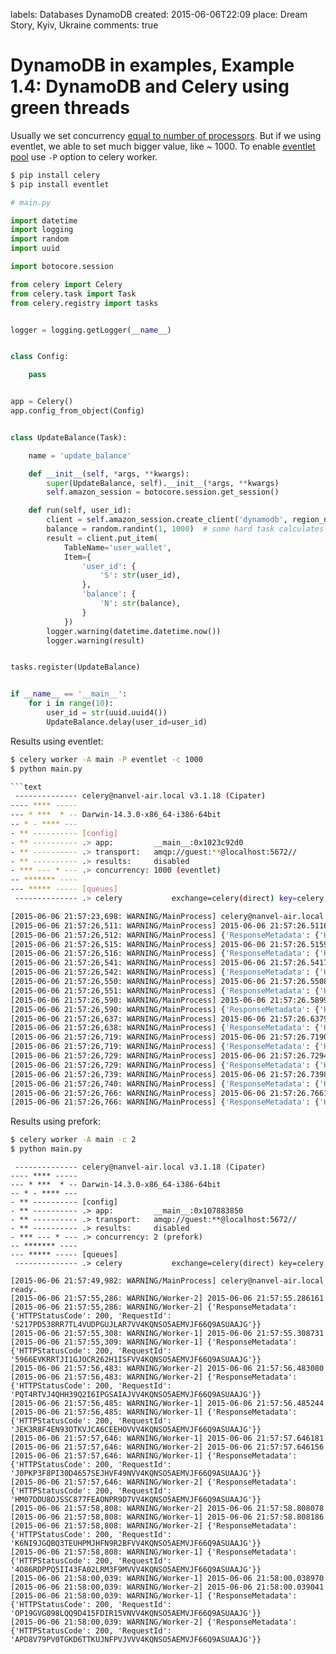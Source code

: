labels: Databases
        DynamoDB
created: 2015-06-06T22:09
place: Dream Story, Kyiv, Ukraine
comments: true

# DynamoDB in examples, Example 1.4: DynamoDB and Celery using green threads

Usually we set concurrency [equal to number of processors](http://celery.readthedocs.org/en/latest/configuration.html#concurrency-settings).
But if we using eventlet, we able to set much bigger value, like ~ 1000.
To enable [eventlet pool](http://celery.readthedocs.org/en/latest/userguide/concurrency/eventlet.html) use ```-P``` option to celery worker.

```bash
$ pip install celery
$ pip install eventlet
```

```python
# main.py

import datetime
import logging
import random
import uuid

import botocore.session

from celery import Celery
from celery.task import Task
from celery.registry import tasks


logger = logging.getLogger(__name__)


class Config:

    pass


app = Celery()
app.config_from_object(Config)


class UpdateBalance(Task):

    name = 'update_balance'

    def __init__(self, *args, **kwargs):
        super(UpdateBalance, self).__init__(*args, **kwargs)
        self.amazon_session = botocore.session.get_session()

    def run(self, user_id):
        client = self.amazon_session.create_client('dynamodb', region_name='us-west-2')
        balance = random.randint(1, 1000)  # some hard task calculates user balance
        result = client.put_item(
            TableName='user_wallet',
            Item={
                'user_id': {
                    'S': str(user_id),
                },
                'balance': {
                    'N': str(balance),
                }
            })
        logger.warning(datetime.datetime.now())
        logger.warning(result)


tasks.register(UpdateBalance)


if __name__ == '__main__':
    for i in range(10):
        user_id = str(uuid.uuid4())
        UpdateBalance.delay(user_id=user_id)
```

Results using eventlet:
```bash
$ celery worker -A main -P eventlet -c 1000
$ python main.py

```text
 -------------- celery@nanvel-air.local v3.1.18 (Cipater)
---- **** -----
--- * ***  * -- Darwin-14.3.0-x86_64-i386-64bit
-- * - **** ---
- ** ---------- [config]
- ** ---------- .> app:         __main__:0x1023c92d0
- ** ---------- .> transport:   amqp://guest:**@localhost:5672//
- ** ---------- .> results:     disabled
- *** --- * --- .> concurrency: 1000 (eventlet)
-- ******* ----
--- ***** ----- [queues]
 -------------- .> celery           exchange=celery(direct) key=celery

[2015-06-06 21:57:23,698: WARNING/MainProcess] celery@nanvel-air.local ready.
[2015-06-06 21:57:26,511: WARNING/MainProcess] 2015-06-06 21:57:26.511696
[2015-06-06 21:57:26,512: WARNING/MainProcess] {'ResponseMetadata': {'HTTPStatusCode': 200, 'RequestId': '1BNOL3VSM33D1EUIP7QRP2QTUNVV4KQNSO5AEMVJF66Q9ASUAAJG'}}
[2015-06-06 21:57:26,515: WARNING/MainProcess] 2015-06-06 21:57:26.515920
[2015-06-06 21:57:26,516: WARNING/MainProcess] {'ResponseMetadata': {'HTTPStatusCode': 200, 'RequestId': 'HGVHJ9CRS5U3EJ4KG57C44N53BVV4KQNSO5AEMVJF66Q9ASUAAJG'}}
[2015-06-06 21:57:26,541: WARNING/MainProcess] 2015-06-06 21:57:26.541750
[2015-06-06 21:57:26,542: WARNING/MainProcess] {'ResponseMetadata': {'HTTPStatusCode': 200, 'RequestId': 'RD0J3H6EL29B6CKUKLJ9AQT4HNVV4KQNSO5AEMVJF66Q9ASUAAJG'}}
[2015-06-06 21:57:26,550: WARNING/MainProcess] 2015-06-06 21:57:26.550805
[2015-06-06 21:57:26,551: WARNING/MainProcess] {'ResponseMetadata': {'HTTPStatusCode': 200, 'RequestId': 'SP9M3F114NIEOAUQVQ0UU74JVRVV4KQNSO5AEMVJF66Q9ASUAAJG'}}
[2015-06-06 21:57:26,590: WARNING/MainProcess] 2015-06-06 21:57:26.589971
[2015-06-06 21:57:26,590: WARNING/MainProcess] {'ResponseMetadata': {'HTTPStatusCode': 200, 'RequestId': 'HTB2TU11O98IA1RA5IANC1T8GBVV4KQNSO5AEMVJF66Q9ASUAAJG'}}
[2015-06-06 21:57:26,637: WARNING/MainProcess] 2015-06-06 21:57:26.637958
[2015-06-06 21:57:26,638: WARNING/MainProcess] {'ResponseMetadata': {'HTTPStatusCode': 200, 'RequestId': 'A9B7SON7IO7TBVA8CHCG1HMOSJVV4KQNSO5AEMVJF66Q9ASUAAJG'}}
[2015-06-06 21:57:26,719: WARNING/MainProcess] 2015-06-06 21:57:26.719082
[2015-06-06 21:57:26,719: WARNING/MainProcess] {'ResponseMetadata': {'HTTPStatusCode': 200, 'RequestId': 'HPKGKLUV80OR1I1I679457NV63VV4KQNSO5AEMVJF66Q9ASUAAJG'}}
[2015-06-06 21:57:26,729: WARNING/MainProcess] 2015-06-06 21:57:26.729478
[2015-06-06 21:57:26,729: WARNING/MainProcess] {'ResponseMetadata': {'HTTPStatusCode': 200, 'RequestId': 'AAIKV3SKH2QQJ1UDG0CBHCKKHNVV4KQNSO5AEMVJF66Q9ASUAAJG'}}
[2015-06-06 21:57:26,739: WARNING/MainProcess] 2015-06-06 21:57:26.739881
[2015-06-06 21:57:26,740: WARNING/MainProcess] {'ResponseMetadata': {'HTTPStatusCode': 200, 'RequestId': 'QU4E7KQMC656O1MNB3C7F6A8MFVV4KQNSO5AEMVJF66Q9ASUAAJG'}}
[2015-06-06 21:57:26,766: WARNING/MainProcess] 2015-06-06 21:57:26.766148
[2015-06-06 21:57:26,766: WARNING/MainProcess] {'ResponseMetadata': {'HTTPStatusCode': 200, 'RequestId': 'LLB6K6385US0V5BRBI8SBVTKBRVV4KQNSO5AEMVJF66Q9ASUAAJG'}}
```

Results using prefork:
```bash
$ celery worker -A main -c 2
$ python main.py
```

```text
 -------------- celery@nanvel-air.local v3.1.18 (Cipater)
---- **** -----
--- * ***  * -- Darwin-14.3.0-x86_64-i386-64bit
-- * - **** ---
- ** ---------- [config]
- ** ---------- .> app:         __main__:0x107883850
- ** ---------- .> transport:   amqp://guest:**@localhost:5672//
- ** ---------- .> results:     disabled
- *** --- * --- .> concurrency: 2 (prefork)
-- ******* ----
--- ***** ----- [queues]
 -------------- .> celery           exchange=celery(direct) key=celery

[2015-06-06 21:57:49,982: WARNING/MainProcess] celery@nanvel-air.local ready.
[2015-06-06 21:57:55,286: WARNING/Worker-2] 2015-06-06 21:57:55.286161
[2015-06-06 21:57:55,286: WARNING/Worker-2] {'ResponseMetadata': {'HTTPStatusCode': 200, 'RequestId': 'S217PD538RR7TL4VUDPGUJLAR7VV4KQNSO5AEMVJF66Q9ASUAAJG'}}
[2015-06-06 21:57:55,308: WARNING/Worker-1] 2015-06-06 21:57:55.308731
[2015-06-06 21:57:55,309: WARNING/Worker-1] {'ResponseMetadata': {'HTTPStatusCode': 200, 'RequestId': '5966EVKRRTJI1GJOCR262H1ISFVV4KQNSO5AEMVJF66Q9ASUAAJG'}}
[2015-06-06 21:57:56,483: WARNING/Worker-2] 2015-06-06 21:57:56.483080
[2015-06-06 21:57:56,483: WARNING/Worker-2] {'ResponseMetadata': {'HTTPStatusCode': 200, 'RequestId': 'PQT4RTVJ4QHH39Q2I6IPGSAIAJVV4KQNSO5AEMVJF66Q9ASUAAJG'}}
[2015-06-06 21:57:56,485: WARNING/Worker-1] 2015-06-06 21:57:56.485244
[2015-06-06 21:57:56,485: WARNING/Worker-1] {'ResponseMetadata': {'HTTPStatusCode': 200, 'RequestId': 'JEK3R8F4EN93OTKVJCA6CEEHOVVV4KQNSO5AEMVJF66Q9ASUAAJG'}}
[2015-06-06 21:57:57,646: WARNING/Worker-1] 2015-06-06 21:57:57.646181
[2015-06-06 21:57:57,646: WARNING/Worker-2] 2015-06-06 21:57:57.646156
[2015-06-06 21:57:57,646: WARNING/Worker-1] {'ResponseMetadata': {'HTTPStatusCode': 200, 'RequestId': 'J0PKP3F8PI30D4657SEJHVF49NVV4KQNSO5AEMVJF66Q9ASUAAJG'}}
[2015-06-06 21:57:57,646: WARNING/Worker-2] {'ResponseMetadata': {'HTTPStatusCode': 200, 'RequestId': 'HM07DDU8OJSSC877FEAONPR9D7VV4KQNSO5AEMVJF66Q9ASUAAJG'}}
[2015-06-06 21:57:58,808: WARNING/Worker-2] 2015-06-06 21:57:58.808078
[2015-06-06 21:57:58,808: WARNING/Worker-1] 2015-06-06 21:57:58.808186
[2015-06-06 21:57:58,808: WARNING/Worker-2] {'ResponseMetadata': {'HTTPStatusCode': 200, 'RequestId': 'K6NI9JGQBQ3TEUHPMJHFN9R2BFVV4KQNSO5AEMVJF66Q9ASUAAJG'}}
[2015-06-06 21:57:58,808: WARNING/Worker-1] {'ResponseMetadata': {'HTTPStatusCode': 200, 'RequestId': '4O86RDPPQ5II43FA02LRM3F9MVVV4KQNSO5AEMVJF66Q9ASUAAJG'}}
[2015-06-06 21:58:00,039: WARNING/Worker-1] 2015-06-06 21:58:00.038970
[2015-06-06 21:58:00,039: WARNING/Worker-2] 2015-06-06 21:58:00.039041
[2015-06-06 21:58:00,039: WARNING/Worker-1] {'ResponseMetadata': {'HTTPStatusCode': 200, 'RequestId': 'OP19GVG098LQQ9D415FDIR15VNVV4KQNSO5AEMVJF66Q9ASUAAJG'}}
[2015-06-06 21:58:00,039: WARNING/Worker-2] {'ResponseMetadata': {'HTTPStatusCode': 200, 'RequestId': 'APD8V79PV0TGKD6TTKUJNFPVJVVV4KQNSO5AEMVJF66Q9ASUAAJG'}}
```
